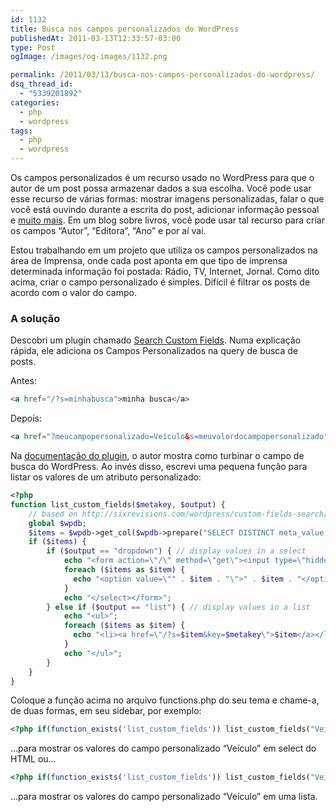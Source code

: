 ```yaml
---
id: 1132
title: Busca nos campos personalizados do WordPress
publishedAt: 2011-03-13T12:33:57-03:00
type: Post
ogImage: /images/og-images/1132.png

permalink: /2011/03/13/busca-nos-campos-personalizados-do-wordpress/
dsq_thread_id:
  - "5339201892"
categories:
  - php
  - wordpress
tags:
  - php
  - wordpress
---
```

Os campos personalizados é um recurso usado no WordPress para que o autor de um post possa armazenar dados a sua escolha. Você pode usar esse recurso de várias formas: mostrar imagens personalizadas, falar o que você está ouvindo durante a escrita do post, adicionar informação pessoal e [muito mais](http://performancing.com/jazz_up_your_site__28_ways_to_use_wordpress_custom_fields/). Em um blog sobre livros, você pode usar tal recurso para criar os campos &#8220;Autor&#8221;, &#8220;Editora&#8221;, &#8220;Ano&#8221; e por aí vai.

Estou trabalhando em um projeto que utiliza os campos personalizados na área de Imprensa, onde cada post aponta em que tipo de imprensa determinada informação foi postada: Rádio, TV, Internet, Jornal. Como dito acima, criar o campo personalizado é simples. Difícil é filtrar os posts de acordo com o valor do campo.

### A solução

Descobri um plugin chamado [Search Custom Fields](http://guff.szub.net/2006/04/21/search-custom-fields/). Numa explicação rápida, ele adiciona os Campos Personalizados na query de busca de posts.

Antes:

```html
<a href="/?s=minhabusca">minha busca</a>
```

Depois:

```html
<a href="?meucampopersonalizado=Veículo&s=meuvalordocampopersonalizado">minha busca pelo campo personalizado</a>
```

Na [documentação do plugin](http://guff.szub.net/2006/04/21/search-custom-fields/), o autor mostra como turbinar o campo de busca do WordPress. Ao invés disso, escrevi uma pequena função para listar os valores de um atributo personalizado:

```php
<?php
function list_custom_fields($metakey, $output) {
	// based on http://sixrevisions.com/wordpress/custom-fields-search/
	global $wpdb;
	$items = $wpdb->get_col($wpdb->prepare("SELECT DISTINCT meta_value FROM $wpdb->postmeta WHERE meta_key = %s ORDER BY meta_value ASC", $metakey) );
	if ($items) {
		if ($output == "dropdown") { // display values in a select
			echo "<form action=\"/\" method=\"get\"><input type=\"hidden\" name=\"key\" value=\"$metakey\" /><select name=\"s\" onchange=\"this.form.submit();\"><option></option>";
			foreach ($items as $item) {
			  echo "<option value=\"" . $item . "\">" . $item . "</option>";
			}
			echo "</select></form>";
		} else if ($output == "list") { // display values in a list
			echo "<ul>";
			foreach ($items as $item) {
			  echo "<li><a href=\"/?s=$item&key=$metakey\">$item</a></li>";
			}
			echo "</ul>";
		}
	}
}
```

Coloque a função acima no arquivo functions.php do seu tema e chame-a, de duas formas, em seu sidebar, por exemplo:

```php
<?php if(function_exists('list_custom_fields')) list_custom_fields("Veículo", "dropdown"); ?>
```

&#8230;para mostrar os valores do campo personalizado &#8220;Veículo&#8221; em select do HTML ou&#8230;

```php
<?php if(function_exists('list_custom_fields')) list_custom_fields("Veículo", "list"); ?>
```

&#8230;para mostrar os valores do campo personalizado &#8220;Veículo&#8221; em uma lista.
